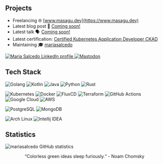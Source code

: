 
  <!--<a href="https://www.masagu.dev" target="_blank" rel="noreferrer"><img align="center" alt="Maria Salcedo logo" src="https://masagu.mo.cloudinary.net/logo.png" width="200" /></a> -->

## Projects

- Freelancing :globe_with_meridians: [www.masagu.dev](https://www.masagu.dev)
- Latest blog post :page_facing_up: [Coming soon!](https://www.masagu.dev)
- Latest talk :speaking_head: [Coming soon!](https://talks.masagu.dev)
- Latest certification: [Certified Kubernetes Application Developer CKAD](https://www.credly.com/badges/5f445c1e-bbcd-495d-8559-607f971b0dd9)
- Maintaining :mortar_board: [mariasalcedo](https://github.com/mariasalcedo)

<p align="left">
  <a href="https://www.linkedin.com/in/maria-s-56138aa0/">
    <img alt="Maria Salcedo LinkedIn profile" src="https://img.shields.io/badge/linkedin-%230077B5.svg?style=flat&logo=linkedin&logoColor=white&color=gray" />
  </a>
  <a href="https://mastodon.green/@masagu">
    <img alt="Mastodon" src="https://img.shields.io/static/v1?style=flat&message=Mastodon&color=6364FF&logo=mastodon&logoColor=white&label=" />
  </a>
</p>

## Tech Stack

<p>
  
![Golang](https://img.shields.io/badge/go-00ADD8?style=for-the-badge&logo=go&logoColor=white)
![Kotlin](https://img.shields.io/badge/Kotlin-7F52FF?style=for-the-badge&logo=kotlin&logoColor=white)
![Java](https://img.shields.io/badge/Java-CB3837?style=for-the-badge&logo=java&logoColor=white)
![Python](https://img.shields.io/badge/Python-3776AB?style=for-the-badge&logo=python&logoColor=white)
![Rust](https://img.shields.io/badge/Rust-000000?style=for-the-badge&logo=rust&logoColor=white)

</p>
<p>

![Kubernetes](https://img.shields.io/badge/Kubernetes-326CE5?style=flat&logo=kubernetes&logoColor=white)
![Docker](https://img.shields.io/badge/docker-%230db7ed.svg?style=flat&logo=docker&logoColor=white)
![FluxCD](https://img.shields.io/badge/FluxCD-5468FF?style=flat&logo=flux&logoColor=white)
![Terraform](https://img.shields.io/badge/terraform-%235835CC.svg?style=flat&logo=terraform&logoColor=white)
![GitHub Actions](https://img.shields.io/badge/github%20actions-%232671E5.svg?style=flat&logo=githubactions&logoColor=white)
![Google Cloud](https://img.shields.io/badge/Google%20Cloud-4285F4?style=flat&logo=google+cloud&logoColor=white)
![AWS](https://img.shields.io/badge/AWS-%23FF9900.svg?style=flat&logo=amazon-aws&logoColor=white)

</p>
<p>
  
![PostgreSQL](https://img.shields.io/badge/PostgreSQL-4169E1?style=flat&logo=postgresql&logoColor=white)
![MongoDB](https://img.shields.io/badge/MongoDB-47A248?style=flat&logo=mongodb&logoColor=white)

</p>
<p>
  
![Arch Linux](https://img.shields.io/badge/Arch%20Linux-FCC624?style=flat&logo=arch+linux&logoColor=black)
![Intellij IDEA](https://img.shields.io/badge/Intellij%20IDEA-000000?style=flat&logo=intellij+idea&logoColor=white)

</p>


## Statistics

<p>
  <img alt="mariasalcedo GitHub statistics" src="https://github-readme-stats.vercel.app/api?username=mariasalcedo&theme=react&count_private=true&show_icons=true" />
</p>

<p align="center"><q>Colorless green ideas sleep furiously.</q> - Noam Chomsky</p>


<!--
**mariasalcedo/mariasalcedo** is a ✨ _special_ ✨ repository because its `README.md` (this file) appears on your GitHub profile.

Here are some ideas to get you started:

- 🔭 I’m currently working on ...
- 🌱 I’m currently learning ...
- 👯 I’m looking to collaborate on ...
- 🤔 I’m looking for help with ...
- 💬 Ask me about ...
- 📫 How to reach me: ...
- 😄 Pronouns: ...
- ⚡ Fun fact: ...
-->
